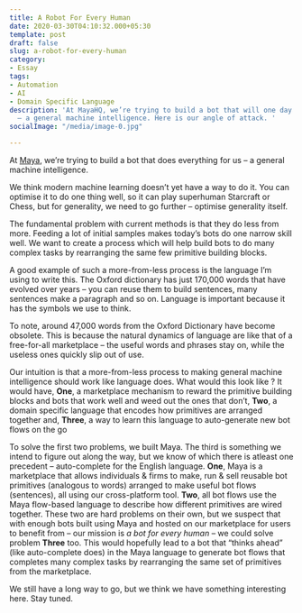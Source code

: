```yaml
---
title: A Robot For Every Human
date: 2020-03-30T04:10:32.000+05:30
template: post
draft: false
slug: a-robot-for-every-human
category:
- Essay
tags:
- Automation
- AI
- Domain Specific Language
description: 'At MayaHQ, we’re trying to build a bot that will one day replace us
  – a general machine intelligence. Here is our angle of attack. '
socialImage: "/media/image-0.jpg"

---
```

At [Maya](http://getmaya.co/), we’re trying to build a bot that does everything for us – a general machine intelligence.

We think modern machine learning doesn’t yet have a way to do it. You can optimise it to do one thing well, so it can play superhuman Starcraft or Chess, but for generality, we need to go further – optimise generality itself.

The fundamental problem with current methods is that they do less from more. Feeding a lot of initial samples makes today’s bots do one narrow skill well. We want to create a process which will help build bots to do many complex tasks by rearranging the same few primitive building blocks.

A good example of such a more-from-less process is the language I’m using to write this. The Oxford dictionary has just 170,000 words that have evolved over years – you can reuse them to build sentences, many sentences make a paragraph and so on. Language is important because it has the symbols we use to think.

To note, around 47,000 words from the Oxford Dictionary have become obsolete. This is because the natural dynamics of language are like that of a free-for-all marketplace – the useful words and phrases stay on, while the useless ones quickly slip out of use.

Our intuition is that a more-from-less process to making general machine intelligence should work like language does. What would this look like ? It would have, **One**, a marketplace mechanism to reward the primitive building blocks and bots that work well and weed out the ones that don’t, **Two**, a domain specific language that encodes how primitives are arranged together and, **Three**, a way to learn this language to auto-generate new bot flows on the go

To solve the first two problems, we built Maya. The third is something we intend to figure out along the way, but we know of which there is atleast one precedent – auto-complete for the English language. **One**, Maya is a marketplace that allows individuals & firms to make, run & sell reusable bot primitives (analogous to words) arranged to make useful bot flows (sentences), all using our cross-platform tool. **Two**, all bot flows use the Maya flow-based language to describe how different primitives are wired together. These two are hard problems on their own, but we suspect that with enough bots built using Maya and hosted on our marketplace for users to benefit from – our mission is _a bot for every human_ – we could solve problem **Three** too. This would hopefully lead to a bot that “thinks ahead” (like auto-complete does) in the Maya language to generate bot flows that completes many complex tasks by rearranging the same set of primitives from the marketplace.

We still have a long way to go, but we think we have something interesting here. Stay tuned.